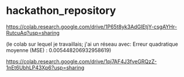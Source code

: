 # hackathon_repository

https://colab.research.google.com/drive/1P65t8yk3AdGIEtjY-csgAYHr-RutcuAq?usp=sharing



(le colab sur lequel je travaillais; j'ai un réseau avec: Erreur quadratique moyenne (MSE) : 0.005448206932958619)

https://colab.research.google.com/drive/1pj7AF4J3fveGRQzZ-1nEt6UbhLP43Xp6?usp=sharing

